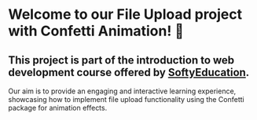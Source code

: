 
# Welcome to our File Upload project with Confetti Animation! 🎉
## This project is part of the introduction to web development course offered by [SoftyEducation](https://www.softyeducation.com).
 Our aim is to provide an engaging and interactive learning experience, showcasing how to implement file upload functionality using the Confetti package for animation effects.

